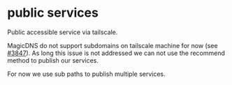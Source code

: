 # public services

Public accessible service via tailscale.

MagicDNS do not support subdomains on tailscale machine for now (see [#3847](https://github.com/tailscale/tailscale/issues/3847)). As long this issue is not addressed we can not use the recommend method to publish our services.

For now we use sub paths to publish multiple services.
